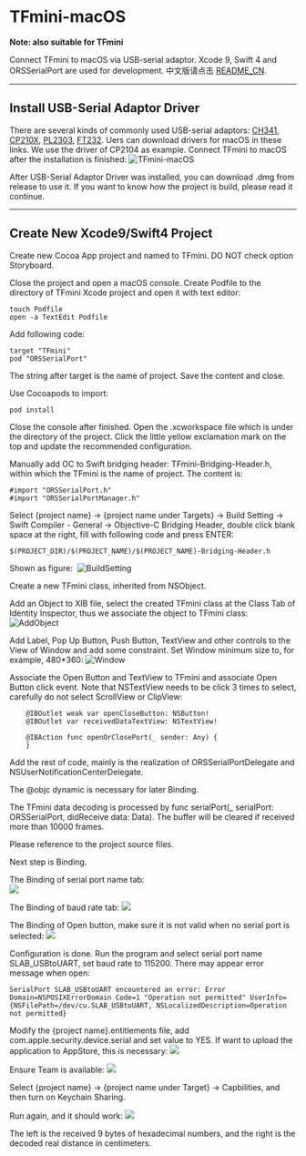 # TFmini-macOS
**Note: also suitable for TFmini**

Connect TFmini to macOS via USB-serial adaptor. Xcode 9, Swift 4 and ORSSerialPort are used for development. 中文版请点击 [README_CN](/README_CN.md).      


---
## Install USB-Serial Adaptor Driver  

There are several kinds of commonly used USB-serial adaptors: [CH341](http://www.wch.cn/download/CH341SER_MAC_ZIP.html), [CP210X](https://www.silabs.com/products/development-tools/software/usb-to-uart-bridge-vcp-drivers), [PL2303](http://www.prolific.com.tw/US/ShowProduct.aspx?p_id=229&pcid=41), [FT232](http://www.ftdichip.com/Drivers/VCP.htm). Uers can download drivers for macOS in these links. We use the driver of CP2104 as example. Connect TFmini to macOS after the installation is finished: 
![TFmini-macOS](/Assets/TFmini-macOS.jpg)   

After USB-Serial Adaptor Driver was installed, you can download .dmg from release to use it. If you want to know how the project is build, please read it continue.     


--- 
## Create New Xcode9/Swift4 Project
  
Create new Cocoa App project and named to TFmini. DO NOT check option Storyboard.  

Close the project and open a macOS console. Create Podfile to the directory of TFmini Xcode project and open it with text editor:
```
touch Podfile
open -a TextEdit Podfile
```

Add following code: 
```
target "TFmini"
pod "ORSSerialPort"
```
The string after target is the name of project. Save the content and close.  

Use Cocoapods to import:
```
pod install
```

Close the console after finished. Open the .xcworkspace file which is under the directory of the project. Click the little yellow exclamation mark on the top and update the recommended configuration.

Manually add OC to Swift bridging header: TFmini-Bridging-Header.h, within which the TFmini is the name of project. The content is:
```
#import "ORSSerialPort.h"
#import "ORSSerialPortManager.h"
```

Select {project name} -> {project name under Targets} -> Build Setting -> Swift Compiler - General -> Objective-C Bridging Header, double click blank space at the right, fill with following code and press ENTER: 
```
$(PROJECT_DIR)/$(PROJECT_NAME)/$(PROJECT_NAME)-Bridging-Header.h
```
Shown as figure:  
![BuildSetting](/Assets/BuildSetting.jpg) 

Create a new TFmini class, inherited from NSObject.

Add an Object to XIB file, select the created TFmini class at the Class Tab of Identity Inspector, thus we associate the object to TFmini class:
![AddObject](/Assets/AddObject.jpg) 

Add Label, Pop Up Button, Push Button, TextView and other controls to the View of Window and add some constraint. Set Window minimum size to, for example, 480*360:
![Window](/Assets/Window.jpg)  

Associate the Open Button and TextView to TFmini and associate Open Button click event. Note that NSTextView needs to be click 3 times to select, carefully do not select ScrollView or ClipView:
```
    @IBOutlet weak var openCloseButton: NSButton!
    @IBOutlet var receivedDataTextView: NSTextView!
    
    @IBAction func openOrClosePort(_ sender: Any) {
    }
```
Add the rest of code, mainly is the realization of ORSSerialPortDelegate and NSUserNotificationCenterDelegate.

The @objc dynamic is necessary for later Binding.

The TFmini data decoding is processed by func serialPort(_ serialPort: ORSSerialPort, didReceive data: Data). The buffer will be cleared if received more than 10000 frames.

Please reference to the project source files.

Next step is Binding. 

The Binding of serial port name tab:  
![](/Assets/serialBinding.jpg) 

The Binding of baud rate tab:
![](/Assets/baudrateBinding.jpg)  

The Binding of Open button, make sure it is not valid when no serial port is selected:
![](/Assets/openBinding.jpg)  

Configuration is done. Run the program and select serial port name SLAB_USBtoUART, set baud rate to 115200. There may appear error message when open:
```
SerialPort SLAB_USBtoUART encountered an error: Error Domain=NSPOSIXErrorDomain Code=1 "Operation not permitted" UserInfo={NSFilePath=/dev/cu.SLAB_USBtoUART, NSLocalizedDescription=Operation not permitted}
``` 

Modify the {project name}.entitlements file, add com.apple.security.device.serial and set value to YES. If want to upload the application to AppStore, this is necessary:
![](/Assets/entitlement.jpg)

Ensure Team is available:
![](/Assets/team.jpg)

Select {project name} -> {project name under Target} -> Capbilities, and then turn on Keychain Sharing.

Run again, and it should work: 
![](/Assets/TFminiGUI.jpg) 

The left is the received 9 bytes of hexadecimal numbers, and the right is the decoded real distance in centimeters.


